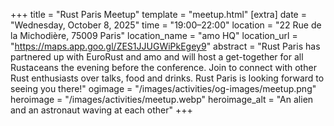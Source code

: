 +++
title = "Rust Paris Meetup"
template = "meetup.html"
[extra]
  date = "Wednesday, October 8, 2025"
  time = "19:00–22:00"
  location = "22 Rue de la Michodière, 75009 Paris"
  location_name = "amo HQ"
  location_url = "https://maps.app.goo.gl/ZES1JJUGWiPkEgey9"
  abstract = "Rust Paris has partnered up with EuroRust and amo and will host a get-together for all Rustaceans the evening before the conference. Join to connect with other Rust enthusiasts over talks, food and drinks. Rust Paris is looking forward to seeing you there!"
  ogimage = "/images/activities/og-images/meetup.png"
  heroimage = "/images/activities/meetup.webp"
  heroimage_alt = "An alien and an astronaut waving at each other"
+++

